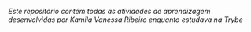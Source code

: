 _Este repositório contém todas as atividades de aprendizagem desenvolvidas por Kamila Vanessa Ribeiro enquanto estudava na Trybe_



